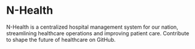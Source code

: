 # N-Health
N-Health is a centralized hospital management system for our nation, streamlining healthcare operations and improving patient care. Contribute to shape the future of healthcare on GitHub.
